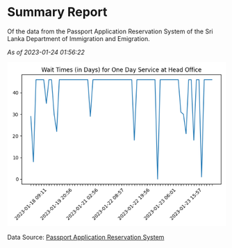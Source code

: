# Summary Report

Of the data from the Passport Application Reservation System of the Sri Lanka Department of Immigration and Emigration.

*As of 2023-01-24 01:56:22*

![Wait Time Chart](summary.wait_time_chart.png)

Data Source: [Passport Application Reservation System](https://eservices.immigration.gov.lk:8443/appointment/pages/reservationApplication.xhtml)